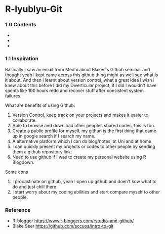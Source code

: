 # R-lyublyu-Git

### 1.0 Contents

- 
- 
- 

### 1.1 Inspiration

Basically I saw an email from Medhi about Blakes's Github seminar and thought yeah I kept came across this github thing might as well see what is it about. And then I learnt about version control, what a great idea I wish I knew about this before I did my Diverticular project, if I did I wouldn't have spents like 100 hours redo and recover stuff after consistent system failures.

What are benefits of using Github:

1. Version Control, keep track on your projects and makes it easier to collaborate. 
2. Able to browse and download other peoples shared codes, this is fun.
3. Create a public profile for myself, my githun is the first thing that came up in google search if I search my name.
4. A alternative platform which I can do blog/notes, at Uni and at home. 
5. I can quickly present my projects or codes to other people by sending them a github repository link.
6. Need to use github if I was to create my personal website using R Blogdown.

Some cons

1. I procastinate on github, yeah I open up github and doen't kow what to do and just chill there.
2. I start worry about my coding abilities and start compare myself to other people.

### Reference

- R-blogger https://www.r-bloggers.com/rstudio-and-github/
- Blake Seer https://github.com/sccuoa/intro-to-git
